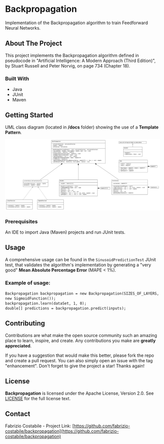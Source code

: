 # Backpropagation
Implementation of the Backpropagation algorithm to train Feedforward Neural Networks.

<!-- ABOUT THE PROJECT -->
## About The Project

This project implements the Backpropagation algorithm defined in pseudocode in "Artificial Intelligence: A Modern Approach (Third Edition)", by Stuart Russell and Peter Norvig, on page 734 (Chapter 18).
<br>

### Built With

* Java
* JUnit
* Maven

<!-- GETTING STARTED -->
## Getting Started

UML class diagram (located in **/docs** folder) showing the use of a **Template Pattern**.

![Backpropagation - UML Class Diagram](https://raw.githubusercontent.com/fabrizio-costabile/Backpropagation/main/docs/uml-class-diagram.png) 

### Prerequisites

An IDE to import Java (Maven) projects and run JUnit tests.

<!-- USAGE EXAMPLES -->
## Usage

A comprehensive usage can be found in the <code>SinusoidPredictionTest</code> JUnit test, 
that validates the algorithm's implementation by generating a "very good" **Mean Absolute Percentage Error** (MAPE < 1%).

### Example of usage:
```
Backpropagation backpropagation = new Backpropagation(SIZES_OF_LAYERS, new SigmoidFunction());
backpropagation.learn(dataSet, 1, 0);
double[] predictions = backpropagation.predict(inputs);
```

<!-- CONTRIBUTING -->
## Contributing

Contributions are what make the open source community such an amazing place to learn, inspire, and create. Any contributions you make are **greatly appreciated**.

If you have a suggestion that would make this better, please fork the repo and create a pull request. You can also simply open an issue with the tag "enhancement".
Don't forget to give the project a star! Thanks again!

<!-- LICENSE -->
## License

**Backpropagation** is licensed under the Apache License, Version 2.0. See <a href="https://github.com/fabrizio-costabile/backpropagation/blob/master/LICENSE">LICENSE</a> for the full license text.

<!-- CONTACT -->
## Contact

Fabrizio Costabile - Project Link: [https://github.com/fabrizio-costabile/backpropagation](https://github.com/fabrizio-costabile/backpropagation)

